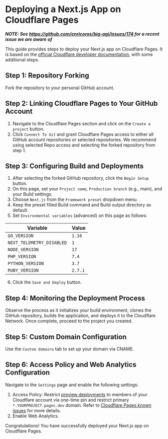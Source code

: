 # Deploying a Next.js App on Cloudflare Pages

***NOTE: See https://github.com/enricoros/big-agi/issues/174 for a recent issue we are aware of*** 

This guide provides steps to deploy your Next.js app on Cloudflare Pages.
It is based on the [official Cloudflare developer documentation](https://developers.cloudflare.com/pages/framework-guides/deploy-a-nextjs-site/), 
with some additional steps.

## Step 1: Repository Forking

Fork the repository to your personal GitHub account.

## Step 2: Linking Cloudflare Pages to Your GitHub Account

1. Navigate to the Cloudflare Pages section and click on the `Create a project` button.
2. Click `Connect To Git` and grant Cloudflare Pages access to either all GitHub account repositories or selected repositories.
   We recommend using selected Repo access and selecting the forked repository from step 1.

## Step 3: Configuring Build and Deployments

1. After selecting the forked GitHub repository, click the `Begin Setup` button.
2. On this page, set your `Project name`, `Production branch` (e.g., main), and your Build settings.
3. Choose `Next.js` from the `Framework preset` dropdown menu.
4. Keep the preset filled Build command and Build output directory as default.
5. Set `Environmental variables` (advanced) on this page as follows:

| Variable                  | Value   |
|---------------------------|---------|
| `GO_VERSION`              | `1.16`  |
| `NEXT_TELEMETRY_DISABLED` | `1`     |
| `NODE_VERSION`            | `17`    |
| `PHP_VERSION`             | `7.4`   |
| `PYTHON_VERSION`          | `3.7`   |
| `RUBY_VERSION`            | `2.7.1` |

6. Click the `Save and Deploy` button.

## Step 4: Monitoring the Deployment Process

Observe the process as it initializes your build environment, clones the GitHub repository, builds the application, and deploys it
to the Cloudflare Network. Once complete, proceed to the project you created.

## Step 5: Custom Domain Configuration

Use the `Custom domains` tab to set up your domain via CNAME.

## Step 6: Access Policy and Web Analytics Configuration

Navigate to the `Settings` page and enable the following settings:

1. Access Policy: Restrict [preview deployments](https://developers.cloudflare.com/pages/platform/preview-deployments/)
   to members of your Cloudflare account via one-time pin and restrict primary `*.YOURPROJECT.pages.dev` domain.
   Refer to [Cloudflare Pages known issues](https://developers.cloudflare.com/pages/platform/known-issues/#enabling-access-on-your-pagesdev-domain)
   for more details.
2. Enable Web Analytics.

Congratulations! You have successfully deployed your Next.js app on Cloudflare Pages.